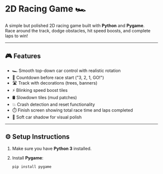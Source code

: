 # 2D Racing Game 🏎️

A simple but polished 2D racing game built with **Python** and **Pygame**.  
Race around the track, dodge obstacles, hit speed boosts, and complete laps to win!

---

## 🎮 Features
- 🏎️ Smooth top-down car control with realistic rotation
- 🏁 Countdown before race start ("3, 2, 1, GO!")
- 🛣️ Track with decorations (trees, banners)
- ⚡ Blinking speed boost tiles
- 🛢️ Slowdown tiles (mud patches)
- 💥 Crash detection and reset functionality
- ⏱️ Finish screen showing total race time and laps completed
- 🎨 Soft car shadow for visual polish

---

## ⚙️ Setup Instructions

1. Make sure you have **Python 3** installed.
2. Install **Pygame**:

   `pip install pygame`
